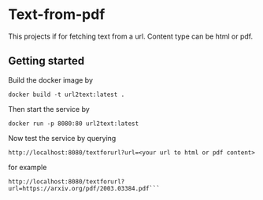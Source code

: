 # Text-from-pdf

This projects if for fetching text from a url. Content type can be html or pdf.

## Getting started

Build the docker image by

```
docker build -t url2text:latest .
```

Then start the service by

```
docker run -p 8080:80 url2text:latest
```

Now test the service by querying

```
http://localhost:8080/textforurl?url=<your url to html or pdf content>
```

for example

```
http://localhost:8080/textforurl?url=https://arxiv.org/pdf/2003.03384.pdf```
